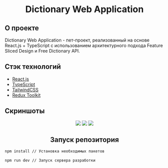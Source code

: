 <h1 align="center">Dictionary Web Application</h1>

<h2>О проекте</h2>
<p>Dictionary Web Application - пет-проект, реализованный на основе React.js + TypeScript с использованием архитектурного подхода Feature Sliced Design и Free Dictionary API.</p>

<h2>Стэк технологий</h2>
<ul>
    <li><a href="https://github.com/facebook/react" target="_blank">React.js</a></li>
    <li><a href="https://github.com/microsoft/TypeScript" target="_blank">TypeScript</a></li>
    <li><a href="https://github.com/tailwindlabs/tailwindcss" target="_blank">TailwindCSS</a></li>
    <li><a href="https://github.com/reduxjs/redux-toolkit" target="_blank">Redux Toolkit</a></li>
</ul>

<h2>Скриншоты</h2>

<div align="center">
<img src="https://res.cloudinary.com/dz209s6jk/image/upload/f_auto,q_auto,w_700/Challenges/vccuroyji9nqbuffdch6.jpg">
<img src="https://res.cloudinary.com/dz209s6jk/image/upload/f_auto,q_auto,w_700/Challenges/a6rgn13dkuwmpdxngiaj.jpg">
<img src="https://res.cloudinary.com/dz209s6jk/image/upload/f_auto,q_auto,w_700/Challenges/ktztuhkskeanuokr7bdw.jpg">
</div>

<h2 align="center">Запуск репозитория</h2>

```bash
npm install // Установка необходимых пакетов

npm run dev // Запуск сервера разработки
```
